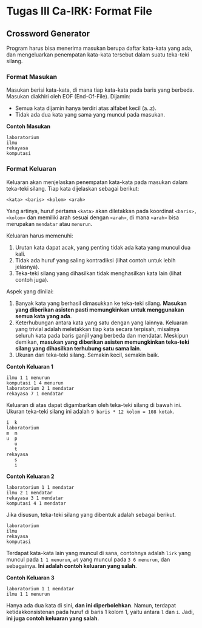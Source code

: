 # Tugas III Ca-IRK: Format File

## Crossword Generator

Program harus bisa menerima masukan berupa daftar kata-kata yang ada, dan mengeluarkan penempatan kata-kata tersebut dalam suatu teka-teki silang.

### Format Masukan

Masukan berisi kata-kata, di mana tiap kata-kata pada baris yang berbeda. Masukan diakhiri oleh EOF (End-Of-File). Dijamin:

- Semua kata dijamin hanya terdiri atas alfabet kecil (a..z).
- Tidak ada dua kata yang sama yang muncul pada masukan.

**Contoh Masukan**

	laboratorium
	ilmu
	rekayasa
	komputasi

### Format Keluaran

Keluaran akan menjelaskan penempatan kata-kata pada masukan dalam teka-teki silang. Tiap kata dijelaskan sebagai berikut:

	<kata> <baris> <kolom> <arah>

Yang artinya, huruf pertama `<kata>` akan diletakkan pada koordinat `<baris>, <kolom>` dan memiliki arah sesuai dengan `<arah>`, di mana `<arah>` bisa merupakan `mendatar` atau `menurun`.

Keluaran harus memenuhi:

1. Urutan kata dapat acak, yang penting tidak ada kata yang muncul dua kali.
2. Tidak ada huruf yang saling kontradiksi (lihat contoh untuk lebih jelasnya).
3. Teka-teki silang yang dihasilkan tidak menghasilkan kata lain (lihat contoh juga).

Aspek yang dinilai:

1. Banyak kata yang berhasil dimasukkan ke teka-teki silang. **Masukan yang diberikan asisten pasti memungkinkan untuk menggunakan semua kata yang ada**.
2. Keterhubungan antara kata yang satu dengan yang lainnya. Keluaran yang trivial adalah meletakkan tiap kata secara terpisah, misalnya seluruh kata pada baris ganjil yang berbeda dan mendatar. Meskipun demikan, **masukan yang diberikan asisten memungkinkan teka-teki silang yang dihasilkan terhubung satu sama lain**.
3. Ukuran dari teka-teki silang. Semakin kecil, semakin baik.

**Contoh Keluaran 1**

	ilmu 1 1 menurun
	komputasi 1 4 menurun
	laboratorium 2 1 mendatar
	rekayasa 7 1 mendatar

Keluaran di atas dapat digambarkan oleh teka-teki silang di bawah ini. Ukuran teka-teki silang ini adalah `9 baris * 12 kolom = 108 kotak`.

	i  k
	laboratorium
	m  m
	u  p
       u
       t
    rekayasa
       s
       i

**Contoh Keluaran 2**

	laboratorium 1 1 mendatar
	ilmu 2 1 mendatar
	rekayasa 3 1 mendatar
	komputasi 4 1 mendatar

Jika disusun, teka-teki silang yang dibentuk adalah sebagai berikut.

	laboratorium
	ilmu
	rekayasa
	komputasi

Terdapat kata-kata lain yang muncul di sana, contohnya adalah `lirk` yang muncul pada `1 1 menurun`, `at` yang muncul pada `3 6 menurun`, dan sebagainya. **Ini adalah contoh keluaran yang salah**.

**Contoh Keluaran 3**

	laboratorium 1 1 mendatar
	ilmu 1 1 menurun

Hanya ada dua kata di sini, **dan ini diperbolehkan**. Namun, terdapat ketidakkonsistenan pada huruf di baris 1 kolom 1, yaitu antara `l` dan `i`. Jadi, **ini juga contoh keluaran yang salah**.

